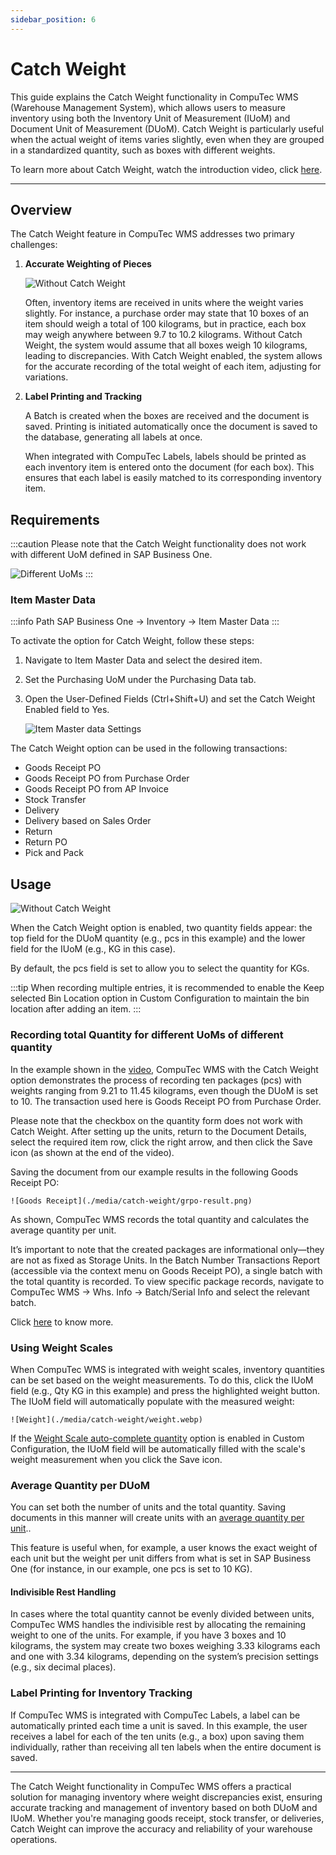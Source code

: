 ```yaml
---
sidebar_position: 6
---
```


# Catch Weight

This guide explains the Catch Weight functionality in CompuTec WMS (Warehouse Management System), which allows users to measure inventory using both the Inventory Unit of Measurement (IUoM) and Document Unit of Measurement (DUoM). Catch Weight is particularly useful when the actual weight of items varies slightly, even when they are grouped in a standardized quantity, such as boxes with different weights.

To learn more about Catch Weight, watch the introduction video, click [here](https://www.youtube.com/watch?v=XGptQ9TQ90U).

---

## Overview

The Catch Weight feature in CompuTec WMS addresses two primary challenges:

1. **Accurate Weighting of Pieces**

    ![Without Catch Weight](./media/catch-weight/catch-weight.png)

    Often, inventory items are received in units where the weight varies slightly. For instance, a purchase order may state that 10 boxes of an item should weigh a total of 100 kilograms, but in practice, each box may weigh anywhere between 9.7 to 10.2 kilograms. Without Catch Weight, the system would assume that all boxes weigh 10 kilograms, leading to discrepancies. With Catch Weight enabled, the system allows for the accurate recording of the total weight of each item, adjusting for variations.

2. **Label Printing and Tracking**

    A Batch is created when the boxes are received and the document is saved. Printing is initiated automatically once the document is saved to the database, generating all labels at once.

    When integrated with CompuTec Labels, labels should be printed as each inventory item is entered onto the document (for each box). This ensures that each label is easily matched to its corresponding inventory item.

## Requirements

:::caution
Please note that the Catch Weight functionality does not work with different UoM defined in SAP Business One.

![Different UoMs](./media/catch-weight/different-uoms.png)
:::

### Item Master Data

:::info Path
SAP Business One → Inventory → Item Master Data
:::

To activate the option for Catch Weight, follow these steps:

1. Navigate to Item Master Data and select the desired item.
2. Set the Purchasing UoM under the Purchasing Data tab.
3. Open the User-Defined Fields (Ctrl+Shift+U) and set the Catch Weight Enabled field to Yes.

    ![Item Master data Settings](./media/catch-weight/item-master-data-settings.png)

The Catch Weight option can be used in the following transactions:

- Goods Receipt PO
- Goods Receipt PO from Purchase Order
- Goods Receipt PO from AP Invoice
- Stock Transfer
- Delivery
- Delivery based on Sales Order
- Return
- Return PO
- Pick and Pack

## Usage

![Without Catch Weight](./media/catch-weight/grpo-usage.png)

When the Catch Weight option is enabled, two quantity fields appear: the top field for the DUoM quantity (e.g., pcs in this example) and the lower field for the IUoM (e.g., KG in this case).

By default, the pcs field is set to allow you to select the quantity for KGs.

:::tip
When recording multiple entries, it is recommended to enable the Keep selected Bin Location option in Custom Configuration to maintain the bin location after adding an item.
:::

### Recording total Quantity for different UoMs of different quantity

In the example shown in the [video](https://www.youtube.com/watch?v=HHxk_J8FX1E), CompuTec WMS with the Catch Weight option demonstrates the process of recording ten packages (pcs) with weights ranging from 9.21 to 11.45 kilograms, even though the DUoM is set to 10. The transaction used here is Goods Receipt PO from Purchase Order.

Please note that the checkbox on the quantity form does not work with Catch Weight. After setting up the units, return to the Document Details, select the required item row, click the right arrow, and then click the Save icon (as shown at the end of the video).

Saving the document from our example results in the following Goods Receipt PO:

    ![Goods Receipt](./media/catch-weight/grpo-result.png)

As shown, CompuTec WMS records the total quantity and calculates the average quantity per unit.

It’s important to note that the created packages are informational only—they are not as fixed as Storage Units. In the Batch Number Transactions Report (accessible via the context menu on Goods Receipt PO), a single batch with the total quantity is recorded. To view specific package records, navigate to CompuTec WMS → Whs. Info → Batch/Serial Info and select the relevant batch.

Click [here](https://www.youtube.com/shorts/lJHc8UuSsT8) to know more.

### Using Weight Scales

When CompuTec WMS is integrated with weight scales, inventory quantities can be set based on the weight measurements. To do this, click the IUoM field (e.g., Qty KG in this example) and press the highlighted weight button. The IUoM field will automatically populate with the measured weight:

    ![Weight](./media/catch-weight/weight.webp)

If the [Weight Scale auto-complete quantity](../administrator-guide/custom-configuration/custom-configuration-functions/common.md) option is enabled in Custom Configuration, the IUoM field will be automatically filled with the scale's weight measurement when you click the Save icon.

### Average Quantity per DUoM

You can set both the number of units and the total quantity. Saving documents in this manner will create units with an [average quantity per unit](https://www.youtube.com/shorts/w_7l1lH6eTs)..

This feature is useful when, for example, a user knows the exact weight of each unit but the weight per unit differs from what is set in SAP Business One (for instance, in our example, one pcs is set to 10 KG).

#### Indivisible Rest Handling

In cases where the total quantity cannot be evenly divided between units, CompuTec WMS handles the indivisible rest by allocating the remaining weight to one of the units. For example, if you have 3 boxes and 10 kilograms, the system may create two boxes weighing 3.33 kilograms each and one with 3.34 kilograms, depending on the system’s precision settings (e.g., six decimal places).

### Label Printing for Inventory Tracking

If CompuTec WMS is integrated with CompuTec Labels, a label can be automatically printed each time a unit is saved. In this example, the user receives a label for each of the ten units (e.g., a box) upon saving them individually, rather than receiving all ten labels when the entire document is saved.

---
The Catch Weight functionality in CompuTec WMS offers a practical solution for managing inventory where weight discrepancies exist, ensuring accurate tracking and management of inventory based on both DUoM and IUoM. Whether you're managing goods receipt, stock transfer, or deliveries, Catch Weight can improve the accuracy and reliability of your warehouse operations.
